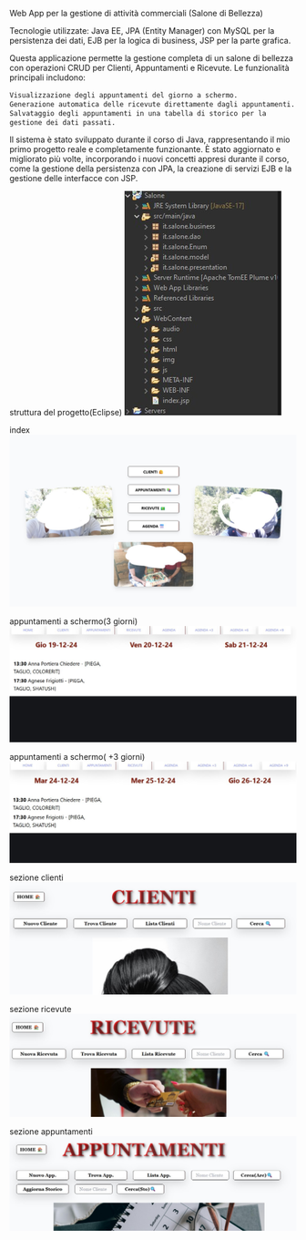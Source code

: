 Web App per la gestione di attività commerciali (Salone di Bellezza)

Tecnologie utilizzate: Java EE, JPA (Entity Manager) con MySQL per la persistenza dei dati, EJB per la logica di business, JSP per la parte grafica.

Questa applicazione permette la gestione completa di un salone di bellezza con operazioni CRUD per Clienti, Appuntamenti e Ricevute. Le funzionalità principali includono:

    Visualizzazione degli appuntamenti del giorno a schermo.
    Generazione automatica delle ricevute direttamente dagli appuntamenti.
    Salvataggio degli appuntamenti in una tabella di storico per la gestione dei dati passati.

Il sistema è stato sviluppato durante il corso di Java, rappresentando il mio primo progetto reale e completamente funzionante. È stato aggiornato e migliorato più volte, incorporando i nuovi concetti appresi durante il corso, come la gestione della persistenza con JPA, la creazione di servizi EJB e la gestione delle interfacce con JSP.

struttura del progetto(Eclipse)
![index](Salone/WebContent/img/struttura.jpg)

index
![index](Salone/WebContent/img/index.jpg)

appuntamenti a schermo(3 giorni)
![index](Salone/WebContent/img/agenda.jpg)

appuntamenti a schermo( +3 giorni)
![index](Salone/WebContent/img/agenda3.jpg)

sezione clienti
![index](Salone/WebContent/img/clienti.jpg)

sezione ricevute
![index](Salone/WebContent/img/ricevute.jpg)

sezione appuntamenti
![index](Salone/WebContent/img/appuntamenti.jpg)
